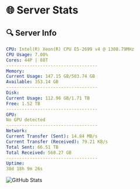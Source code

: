 # 🌐 Server Stats
## 🔍 Server Info
```yaml
CPU: Intel(R) Xeon(R) CPU E5-2699 v4 @ 1308.79MHz
CPU Usage: 7.00%
Cores: 44P | 88T
-----------------------------------
Memory:
Current Usage: 147.15 GB/503.74 GB
Available: 353.14 GB
-----------------------------------
Disk:
Current Usage: 112.96 GB/1.71 TB
Free: 1.52 TB
-----------------------------------
GPU:
No GPU detected
-----------------------------------
Network:
Current Transfer (Sent): 14.84 MB/s
Current Transfer (Received): 79.21 KB/s
Total Sent: 66.51 TB
Total Received: 568.27 GB
-----------------------------------
Uptime:
38d 18h 9m 26s
```
![GitHub Stats](https://img.shields.io/badge/Updated-2025-04-15_15:32:15-blue)